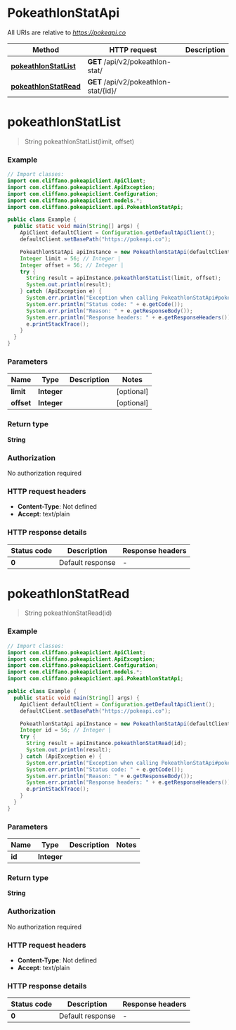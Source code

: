 # PokeathlonStatApi

All URIs are relative to *https://pokeapi.co*

| Method | HTTP request | Description |
|------------- | ------------- | -------------|
| [**pokeathlonStatList**](PokeathlonStatApi.md#pokeathlonStatList) | **GET** /api/v2/pokeathlon-stat/ |  |
| [**pokeathlonStatRead**](PokeathlonStatApi.md#pokeathlonStatRead) | **GET** /api/v2/pokeathlon-stat/{id}/ |  |


<a name="pokeathlonStatList"></a>
# **pokeathlonStatList**
> String pokeathlonStatList(limit, offset)



### Example
```java
// Import classes:
import com.cliffano.pokeapiclient.ApiClient;
import com.cliffano.pokeapiclient.ApiException;
import com.cliffano.pokeapiclient.Configuration;
import com.cliffano.pokeapiclient.models.*;
import com.cliffano.pokeapiclient.api.PokeathlonStatApi;

public class Example {
  public static void main(String[] args) {
    ApiClient defaultClient = Configuration.getDefaultApiClient();
    defaultClient.setBasePath("https://pokeapi.co");

    PokeathlonStatApi apiInstance = new PokeathlonStatApi(defaultClient);
    Integer limit = 56; // Integer | 
    Integer offset = 56; // Integer | 
    try {
      String result = apiInstance.pokeathlonStatList(limit, offset);
      System.out.println(result);
    } catch (ApiException e) {
      System.err.println("Exception when calling PokeathlonStatApi#pokeathlonStatList");
      System.err.println("Status code: " + e.getCode());
      System.err.println("Reason: " + e.getResponseBody());
      System.err.println("Response headers: " + e.getResponseHeaders());
      e.printStackTrace();
    }
  }
}
```

### Parameters

| Name | Type | Description  | Notes |
|------------- | ------------- | ------------- | -------------|
| **limit** | **Integer**|  | [optional] |
| **offset** | **Integer**|  | [optional] |

### Return type

**String**

### Authorization

No authorization required

### HTTP request headers

 - **Content-Type**: Not defined
 - **Accept**: text/plain

### HTTP response details
| Status code | Description | Response headers |
|-------------|-------------|------------------|
| **0** | Default response |  -  |

<a name="pokeathlonStatRead"></a>
# **pokeathlonStatRead**
> String pokeathlonStatRead(id)



### Example
```java
// Import classes:
import com.cliffano.pokeapiclient.ApiClient;
import com.cliffano.pokeapiclient.ApiException;
import com.cliffano.pokeapiclient.Configuration;
import com.cliffano.pokeapiclient.models.*;
import com.cliffano.pokeapiclient.api.PokeathlonStatApi;

public class Example {
  public static void main(String[] args) {
    ApiClient defaultClient = Configuration.getDefaultApiClient();
    defaultClient.setBasePath("https://pokeapi.co");

    PokeathlonStatApi apiInstance = new PokeathlonStatApi(defaultClient);
    Integer id = 56; // Integer | 
    try {
      String result = apiInstance.pokeathlonStatRead(id);
      System.out.println(result);
    } catch (ApiException e) {
      System.err.println("Exception when calling PokeathlonStatApi#pokeathlonStatRead");
      System.err.println("Status code: " + e.getCode());
      System.err.println("Reason: " + e.getResponseBody());
      System.err.println("Response headers: " + e.getResponseHeaders());
      e.printStackTrace();
    }
  }
}
```

### Parameters

| Name | Type | Description  | Notes |
|------------- | ------------- | ------------- | -------------|
| **id** | **Integer**|  | |

### Return type

**String**

### Authorization

No authorization required

### HTTP request headers

 - **Content-Type**: Not defined
 - **Accept**: text/plain

### HTTP response details
| Status code | Description | Response headers |
|-------------|-------------|------------------|
| **0** | Default response |  -  |

